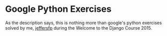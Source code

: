 # Google Python Exercises

As the description says, this is nothing more than google's python exercises solved by me, [jeffersfp](http://github.com/jeffersfp/google-python-exercises-wttd-2015) during the Welcome to the Django Course 2015.
